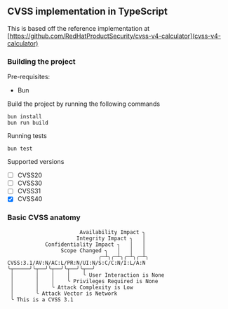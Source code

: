 ## CVSS implementation in TypeScript

 This is based off the reference implementation at [https://github.com/RedHatProductSecurity/cvss-v4-calculator](cvss-v4-calculator)


### Building the project

Pre-requisites:
- Bun

Build the project by running the following commands
```
bun install
bun run build
```

Running tests
```
bun test
```

Supported versions
- [ ] CVSS20
- [ ] CVSS30
- [ ] CVSS31
- [x] CVSS40

### Basic CVSS anatomy

```
                       Availability Impact ╮
                      Integrity Impact ╮   │
            Confidentiality Impact ╮   │   │
                 Scope Changed ╮   │   │   │
                             ╭─┴╮╭─┴╮╭─┴╮╭─┴╮
CVSS:3.1/AV:N/AC:L/PR:N/UI:N/S:C/C:N/I:L/A:N
╰┬─────╯╰┬──╯╰┬──╯╰┬──╯╰┬──╯
 │       │    │    │    ╰ User Interaction is None
 │       │    │    ╰ Privileges Required is None
 │       │    ╰ Attack Complexity is Low
 │       ╰ Attack Vector is Network
 ╰ This is a CVSS 3.1

```
